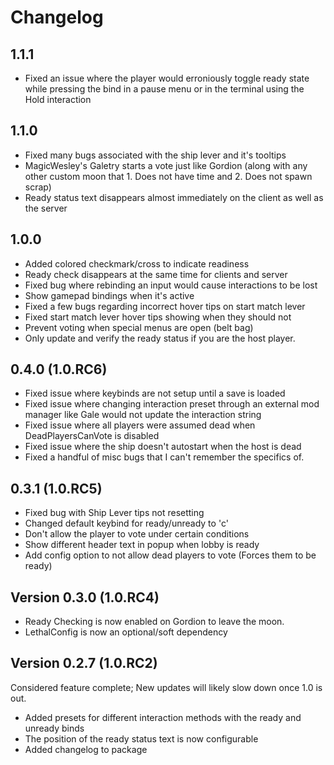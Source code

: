 # Changelog

## 1.1.1

- Fixed an issue where the player would erroniously toggle ready state while pressing 
the bind in a pause menu or in the terminal using the Hold interaction

## 1.1.0

- Fixed many bugs associated with the ship lever and it's tooltips
- MagicWesley's Galetry starts a vote just like Gordion
(along with any other custom moon that 1. Does not have time and 2. Does not spawn scrap)
- Ready status text disappears almost immediately on the client as well as the server

## 1.0.0

- Added colored checkmark/cross to indicate readiness
- Ready check disappears at the same time for clients and server
- Fixed bug where rebinding an input would cause interactions to be lost
- Show gamepad bindings when it's active
- Fixed a few bugs regarding incorrect hover tips on start match lever
- Fixed start match lever hover tips showing when they should not
- Prevent voting when special menus are open (belt bag)
- Only update and verify the ready status if you are the host player.

## 0.4.0 (1.0.RC6)

- Fixed issue where keybinds are not setup until a save is loaded
- Fixed issue where changing interaction preset through an external
mod manager like Gale would not update the interaction string
- Fixed issue where all players were assumed dead when DeadPlayersCanVote is disabled
- Fixed issue where the ship doesn't autostart when the host is dead
- Fixed a handful of misc bugs that I can't remember the specifics of.

## 0.3.1 (1.0.RC5)

- Fixed bug with Ship Lever tips not resetting
- Changed default keybind for ready/unready to 'c'
- Don't allow the player to vote under certain conditions
- Show different header text in popup when lobby is ready
- Add config option to not allow dead players to vote (Forces them to be ready)

## Version 0.3.0 (1.0.RC4)

- Ready Checking is now enabled on Gordion to leave the moon.
- LethalConfig is now an optional/soft dependency

## Version 0.2.7 (1.0.RC2)

Considered feature complete; New updates will likely slow down once 1.0 is out.

- Added presets for different interaction methods with the ready and unready binds
- The position of the ready status text is now configurable
- Added changelog to package


